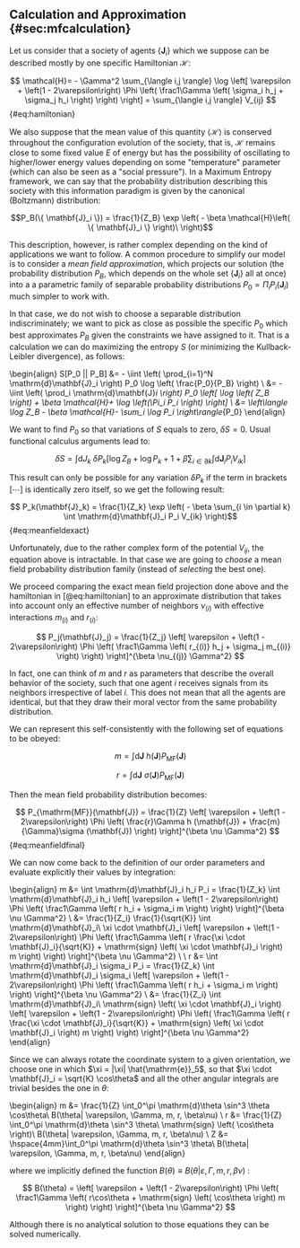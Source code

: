 
## Calculation and Approximation {#sec:mfcalculation}

Let us consider that a society of agents $\{ \mathbf{J}_i \}$ which we suppose can be described mostly by one specific Hamiltonian $\mathcal{H}$:

$$  \mathcal{H}=  - \Gamma^2 \sum_{\langle i,j \rangle} \log \left[ \varepsilon + \left(1 - 2\varepsilon\right) \Phi \left( \frac1\Gamma \left( \sigma_i h_j + \sigma_j h_i \right) \right) \right] = \sum_{\langle i,j \rangle} V_{ij} $$ {#eq:hamiltonian}

We also suppose that the mean value of this quantity $\left\langle \mathcal{H} \right\rangle$ is conserved throughout the configuration evolution of the society, that is, $\mathcal{H}$ remains close to some fixed value $E$ of energy but has the possibility of oscillating to higher/lower energy values depending on some "temperature" parameter (which can also be seen as a "social pressure"). In a Maximum Entropy framework, we can say that the probability distribution describing this society with this information paradigm is given by the canonical (Boltzmann) distribution:

$$P_B(\{ \mathbf{J}_i \}) = \frac{1}{Z_B} \exp \left( - \beta \mathcal{H}\left( \{ \mathbf{J}_i \} \right)\ \right)$$

This description, however, is rather complex depending on the kind of applications we want to follow. A common procedure to simplify our model is to consider a *mean field approximation*, which projects our solution (the probability distribution $P_B$, which depends on the whole set $\{\mathbf{J}_i\}$ all at once) into a a parametric family of separable probability distributions $P_0 = \Pi_i P_i(\mathbf{J}_i)$ much simpler to work with.

In that case, we do not wish to choose a separable distribution indiscriminately; we want to pick as close as possible the specific $P_0$ which best approximates $P_B$ given the constraints we have assigned to it. That is a calculation we can do maximizing the entropy $S$ (or minimizing the Kullback-Leibler divergence), as follows:

\begin{align}
      S[P_0 || P_B] &= - \iint \left( \prod_{i=1}^N \mathrm{d}\mathbf{J}_i \right) P_0 \log \left( \frac{P_0}{P_B} \right) \\
      &= - \iint \left( \prod_i \mathrm{d}\mathbf{J}_i \right) P_0 \left[ \log \left( Z_B \right) + \beta \mathcal{H}+ \log \left(\Pi_i P_i \right) \right] \\
     &= \left\langle \log Z_B  - \beta \mathcal{H}- \sum_i \log P_i \right\rangle_{P_0}
\end{align}

We want to find $P_0$ so that variations of $S$ equals to zero, $\delta S = 0$. Usual functional calculus arguments lead to:

$$ \delta S = \int \mathrm{d} J_k\ \delta P_k \left[ \log Z_B + \log P_k + 1 + \beta \sum_{i \in \partial k} \int \mathrm{d}\mathbf{J}_i P_i V_{ik} \right] $$

This result can only be possible for any variation $\delta P_k$ if the term in brackets $\left[ \cdots \right]$ is identically zero itself, so we get the following result:

$$ P_k(\mathbf{J}_k) = \frac{1}{Z_k} \exp \left( - \beta \sum_{i \in \partial k} \int \mathrm{d}\mathbf{J}_i P_i V_{ik} \right)$$ {#eq:meanfieldexact}

Unfortunately, due to the rather complex form of the potential $V_{ij}$, the equation above is intractable. In that case we are going to *choose* a mean field probability distribution family (instead of *selecting* the best one).

We proceed comparing the exact mean field projection done above and the hamiltonian in [@eq:hamiltonian] to an approximate distribution that takes into account only an effective number of neighbors $\nu_{(i)}$ with effective interactions $m_{(i)}$ and $r_{(i)}$:

$$ P_j(\mathbf{J}_j) = \frac{1}{Z_j} \left[ \varepsilon + \left(1 - 2\varepsilon\right) \Phi \left( \frac1\Gamma \left( r_{(i)} h_j + \sigma_j m_{(i)} \right) \right) \right]^{\beta \nu_{(j)} \Gamma^2} $$

In fact, one can think of $m$ and $r$ as parameters that describe the overall behavior of the society, such that one agent $i$ receives signals from its neighbors irrespective of label $i$. This does not mean that all the agents are identical, but that they draw their moral vector from the same probability distribution.

We can represent this self-consistently with the following set of equations to be obeyed:

$$ m = \int \mathrm{d}\mathbf{J}\ h(\mathbf{J}) P_{\mathrm{MF}}(\mathbf{J}) $$

$$ r = \int \mathrm{d}\mathbf{J}\ \sigma(\mathbf{J}) P_{\mathrm{MF}}(\mathbf{J}) $$

Then the mean field probability distribution becomes:

$$ P_{\mathrm{MF}}(\mathbf{J}) = \frac{1}{Z} \left[ \varepsilon + \left(1 - 2\varepsilon\right) \Phi \left( \frac{r}\Gamma h (\mathbf{J}) + \frac{m}{\Gamma}\sigma (\mathbf{J}) \right) \right]^{\beta \nu \Gamma^2} $$ {#eq:meanfieldfinal}

We can now come back to the definition of our order parameters and evaluate explicitly their values by integration:

\begin{align}
     m &= \int \mathrm{d}\mathbf{J}_i h_i P_i = \frac{1}{Z_k} \int \mathrm{d}\mathbf{J}_i h_i \left[ \varepsilon + \left(1 - 2\varepsilon\right)  \Phi \left( \frac1\Gamma \left( r h_i + \sigma_i m \right) \right) \right]^{\beta \nu \Gamma^2} \\
    &= \frac{1}{Z_i} \frac{1}{\sqrt{K}} \int \mathrm{d}\mathbf{J}_i\ \xi \cdot \mathbf{J}_i \left[ \varepsilon + \left(1 - 2\varepsilon\right)  \Phi \left( \frac1\Gamma \left( r \frac{\xi \cdot \mathbf{J}_i}{\sqrt{K}} + \mathrm{sign} \left( \xi \cdot \mathbf{J}_i \right)  m \right) \right) \right]^{\beta \nu \Gamma^2} \\ \\
     r &= \int \mathrm{d}\mathbf{J}_i \sigma_i P_i = \frac{1}{Z_k} \int \mathrm{d}\mathbf{J}_i \sigma_i \left[ \varepsilon + \left(1 - 2\varepsilon\right)  \Phi \left( \frac1\Gamma \left( r h_i + \sigma_i m \right) \right) \right]^{\beta \nu \Gamma^2} \\
    &= \frac{1}{Z_i} \int \mathrm{d}\mathbf{J}_i\ \mathrm{sign} \left( \xi \cdot \mathbf{J}_i \right) \left[ \varepsilon + \left(1 - 2\varepsilon\right)  \Phi \left( \frac1\Gamma \left( r \frac{\xi \cdot \mathbf{J}_i}{\sqrt{K}} + \mathrm{sign} \left( \xi \cdot \mathbf{J}_i \right)  m \right) \right) \right]^{\beta \nu \Gamma^2}
\end{align}

Since we can always rotate the coordinate system to a given orientation, we choose one in which $\xi = |\xi| \hat{\mathrm{e}}_5$, so that $\xi \cdot \mathbf{J}_i = \sqrt{K} \cos\theta$ and all the other angular integrals are trivial besides the one in $\theta$:

\begin{align}
    m &= \frac{1}{Z} \int_0^\pi \mathrm{d}\theta \sin^3 \theta \cos\theta\ B(\theta| \varepsilon, \Gamma, m, r, \beta\nu)  \\
    r &= \frac{1}{Z} \int_0^\pi \mathrm{d}\theta \sin^3 \theta\ \mathrm{sign} \left( \cos\theta \right)\ B(\theta| \varepsilon, \Gamma, m, r, \beta\nu) \\
    Z &= \hspace{4mm}\int_0^\pi \mathrm{d}\theta \sin^3 \theta\ B(\theta| \varepsilon, \Gamma, m, r, \beta\nu)
\end{align}

where we implicitly defined the function $B(\theta) \equiv B(\theta| \varepsilon, \Gamma, m, r, \beta\nu)$ :

$$ B(\theta) = \left[ \varepsilon + \left(1 - 2\varepsilon\right)  \Phi \left( \frac1\Gamma \left( r\cos\theta + \mathrm{sign} \left( \cos\theta \right)  m \right) \right) \right]^{\beta \nu \Gamma^2} $$

Although there is no analytical solution to those equations they can be solved numerically.

